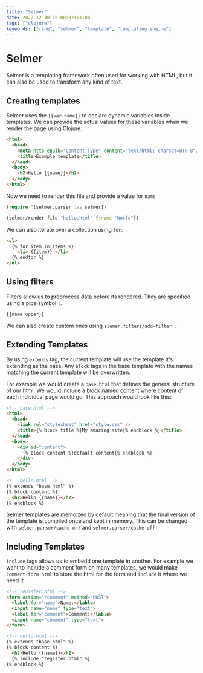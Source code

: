 ```yaml
---
title: "Selmer"
date: 2022-12-30T16:08:37+01:00
tags: ["clojure"]
keywords: ["ring", "selmer", "template", "templating engine"]
---
```


# Selmer

Selmer is a templating framework often used for working with HTML, but it can also be used to 
transform any kind of text. 

## Creating templates

Selmer uses the `{{var-name}}` to declare dynamic variables inside templates. We can provide 
the actual values for these variables when we render the page using Clojure.
```html
<html>
  <head>
    <meta http-equib="Content-Type" content="text/html; charset=UTF-8"/>
    <title>Example template</title>
  </head>
  <body>
    <h2>Hello {{name}}</h2>
  </body>
</html>
```

Now we need to render this file and provide a value for `name`

```clojure
(require '[selmer.parser :as selmer])

(selmer/render-file "hello.html" {:name "World"})
```

We can also iterate over a collection using `for`:
```html
<ul>
  {% for item in items %}
    <li> {{item}} </li>
  {% endfor %}
</ul>
```

## Using filters

Filters allow us to preprocess data before its rendered. They are specified using a pipe symbol `|`. 
```html
{{name|upper}}
```

We can also create custom ones using `slemer.filters/add-filter!`. 

## Extending Templates

By using `extends` tag, the current template will use the template it's extending as the base. Any `block` 
tags in the base template with the names matching the current template will be overwritten.

For example we would create a `base.html` that defines the general structure of our html. We would include 
a block named content where content of each individual page would go. This approach would look like this: 

```html
<!-- base.html -->
<html>
  <head>
    <link rel="stylesheet" href="style.css" />
    <title>{% block title %}My amazing site{% endblock %}</title>
  </head>
  <body>
    <div id="content">
      {% block content %}default content{% endblock %}
    </div>
  </body>
</html>
``` 
```html
<!-- hello.html -->
{% extends "base.html" %}
{% block content %}
  <h2>Hello {{name}}</h2>
{% endblock %}
```

Selmer templates are memoized by default meaning that the final version of the template is compiled once 
and kept in memory. This can be changed with `selmer.parser/cache-on!` and `selmer.parser/cache-off!` 

## Including Templates

`include` tags allows us to embedd one template in another. For example we want to include a comment form 
on many templates, we would make `comment-form.html` to store the html for the form and `include` it where 
we need it.
```html
<!-- register.html -->
<form action="/comment" method="POST">
  <label for="name">Name:</lable>
  <input name="name" type="text">
  <label for="comment">Comment:</lable>
  <input name="comment" type="text">
</form>
```
```html
<!-- hello.html -->
{% extends "base.html" %}
{% block content %}
  <h2>Hello {{name}}</h2>
  {% include "register.html" %}
{% endblock %}
```
